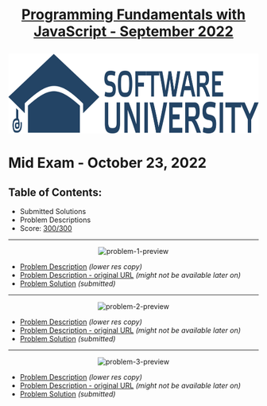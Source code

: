 # <p align="center"><a href="https://softuni.bg/trainings/3839/programming-fundamentals-with-javascript-september-2022"> Programming Fundamentals with JavaScript - September 2022 </a></p>
  
<a href="https://softuni.bg/">
<img src="https://raw.githubusercontent.com/mirokrastanov/Software-Engineering-SoftUni/main/miscellaneous/softuni-banner.png" alt="Trulli" width="1218" height="160">
</a>
  
# Mid Exam - October 23, 2022
## Table of Contents: 
- Submitted Solutions
- Problem Descriptions
- Score: <a href="https://i.imgur.com/9MaY4xp.png">300/300</a>

<hr />
<p align="center"><img src="https://i.imgur.com/FstGrix.png" alt="problem-1-preview" title="Problem 1 - Preview" /></p>
<ul>
<li><a href="https://github.com/mirokrastanov/Software-Engineering-SoftUni/blob/main/softuni-js-fundamentals/mid-exam/problem-descriptions/01-burger-bus/01.Burger%20Bus_Problem%20Description.pdf">Problem Description</a> <i>(lower res copy)</i></li>
<li><a href="https://softwareuniversity-my.sharepoint.com/:w:/g/personal/joana_veskova_students_softuni_bg/EX7_lHcL3LtGudeRcj1anNEB2omyc63om--J9Al0oxXyLA?e=XtczXN">Problem Description - original URL</a> <i>(might not be available later on)</i></li>
<li><a href="https://github.com/mirokrastanov/Software-Engineering-SoftUni/blob/main/softuni-js-fundamentals/mid-exam/01-burger-bus.js">Problem Solution</a> <i>(submitted)</i></li>
</ul>
  
<hr />
<p align="center"><img src="https://i.imgur.com/gsvFnMl.png" alt="problem-2-preview" title="Problem 2 - Preview" /></p>
<ul>
<li><a href="https://github.com/mirokrastanov/Software-Engineering-SoftUni/blob/main/softuni-js-fundamentals/mid-exam/problem-descriptions/02-coffee-lover/02.Coffee%20Lover_Problem%20Description.pdf">Problem Description</a> <i>(lower res copy)</i></li>
<li><a href="https://softwareuniversity-my.sharepoint.com/:w:/g/personal/joana_veskova_students_softuni_bg/EVVBqGN_BXdGijsjyw4BcZgBc5QrnBsEOVirnfxuf274sA?e=GwUGKE">Problem Description - original URL</a> <i>(might not be available later on)</i></li>
<li><a href="https://github.com/mirokrastanov/Software-Engineering-SoftUni/blob/main/softuni-js-fundamentals/mid-exam/02-coffee-lover.js">Problem Solution</a> <i>(submitted)</i></li>
</ul>
  
<hr />
<p align="center"><img src="https://i.imgur.com/cW8YM43.png" alt="problem-3-preview" title="Problem 3 - Preview" /></p>
<ul>
<li><a href="https://github.com/mirokrastanov/Software-Engineering-SoftUni/blob/main/softuni-js-fundamentals/mid-exam/problem-descriptions/03-deck-of-cards/03.Deck%20of%20Cards_Problem%20Description.pdf">Problem Description</a> <i>(lower res copy)</i></li>
<li><a href="https://softwareuniversity-my.sharepoint.com/:w:/g/personal/joana_veskova_students_softuni_bg/EdeW_0Ed7Z5HgITi7BZ6_icBj_QtSqDiD_bdryWm8n4G6Q?e=zWW11I">Problem Description - original URL</a> <i>(might not be available later on)</i></li>
<li><a href="https://github.com/mirokrastanov/Software-Engineering-SoftUni/blob/main/softuni-js-fundamentals/mid-exam/03-deck-of-cards.js">Problem Solution</a> <i>(submitted)</i></li>
</ul>  
  
